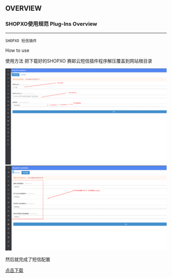 ## OVERVIEW

### SHOPXO使用规范 Plug-Ins Overview

------
	SHOPXO 短信插件
How to use

使用方法
    把下载好的SHOPXO 赛邮云短信插件程序解压覆盖到网站根目录

![Submail](./markdown/1.png)
![Submail](./markdown/2.png)


然后就完成了短信配置


[点击下载](https://github.com/submail-developers/shopxo_sms/archive/master.zip)
